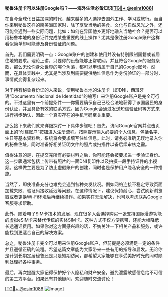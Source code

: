 **秘鲁注册卡可以注册Google吗？——海外生活必备知识[[TG💪+ @esim1088](https://t.me/s/esim1088)]**

在当今全球化日益加深的时代，越来越多的人选择去国外工作、学习或旅行。而当你来到秘鲁这样的南美洲国家时，除了享受当地的美食、文化与自然风光之外，还可能会遇到一些实际问题，比如：如何在异国他乡更好地融入当地社会？是否可以用秘鲁本地的身份证件完成某些重要的线上操作？尤其是像注册Google账户这样看似简单却可能涉及身份验证的问题。

首先，我们需要明确一点：Google账户的创建和使用并没有特别限制国籍或者居住地的要求。理论上讲，只要你的设备能够正常联网，并且符合Google的服务条款，那么无论你身处世界的哪个角落，都可以申请属于自己的Google账号。然而，在具体实践中，尤其是当涉及到需要提供地址信息作为身份验证的一部分时，事情就变得复杂起来。

对于持有秘鲁身份证的人来说，使用秘鲁本地的注册卡（即DNI，西班牙语“Documento Nacional de Identidad”的缩写）来注册Google账户是完全可行的。不过这里有一个前提条件——你需要确保自己已经合法地获得了该国居民的身份认证，并且具备有效的联系方式。因为Google会通过发送短信验证码等方式来进行初步确认，因此一个真实存在的手机号码至关重要。

那么接下来我们就来详细探讨一下具体步骤吧！首先，访问Google官网并点击页面上的“创建账户”按钮进入注册流程。按照提示输入必要的个人信息，包括名字、生日等基本资料后，系统将会要求填写住址信息。此时，请务必准确无误地录入你的秘鲁住址，同时准备好相关证明文件的照片或扫描件以备后续审核之需。

值得注意的是，在提交完所有必要材料之后，你可能还会被要求进一步验证身份。这一步骤通常包括上传带有照片的一面DNI复印件以及拍摄一段手持证件的小视频。这样做主要是为了防止虚假账户的创建，同时也是保护用户隐私安全的一种措施。

当然了，即使准备充分也难免会遇到各种突发状况。例如网络连接不稳定导致页面加载失败、验证码接收延迟等问题。在这种情况下，建议保持耐心，尝试刷新浏览器或者更换Wi-Fi环境后再继续操作。如果实在无法解决，也可以考虑联系Google客服寻求帮助。

此外，随着电子SIM卡技术的发展，现在很多人会选择购买一张支持国际漫游功能的虚拟eSIM卡来替代传统的实体SIM卡。这种方式不仅方便携带，还能大幅降低长途通话费用。如果你对这方面感兴趣的话，不妨关注一下相关产品和服务，或许能找到更适合自己的解决方案。

总之，秘鲁注册卡完全可以用来注册Google账户，但前提是必须满足一定的条件并且遵循正确的流程。希望这篇文章能为大家带来一些有用的指导和启发。无论你是计划长期定居秘鲁还是只是短期访问，都希望大家能够在享受美好时光的同时顺利处理好各种事务。

最后，再次提醒大家记得保护好个人隐私和财产安全，避免泄露敏感信息给不可信的第三方平台。如果还有其他疑问，欢迎随时交流讨论！

[[TG💪+ @esim1088](https://t.me/s/esim1088) ![Image](https://i.postimg.cc/4NQfJmqS/Snipaste-2025-05-13-00-14-12.png)]